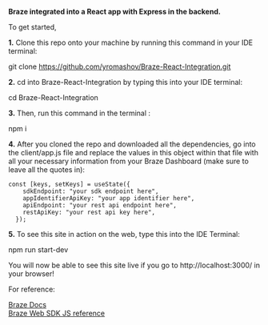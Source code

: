 **Braze integrated into a React app with Express in the backend.**

To get started,

**1.** Clone this repo onto your machine by running this command in your IDE terminal:

git clone https://github.com/yromashov/Braze-React-Integration.git

**2.** cd into Braze-React-Integration by typing this into your IDE terminal:

cd Braze-React-Integration

**3.** Then, run this command in the terminal :

npm i

**4.** After you cloned the repo and downloaded all the dependencies, go into the client/app.js file and replace the values in this object within that file with all your necessary information from your Braze Dashboard (make sure to leave all the quotes in):
```
const [keys, setKeys] = useState({
    sdkEndpoint: "your sdk endpoint here",   
    appIdentifierApiKey: "your app identifier here",    
    apiEndpoint: "your rest api endpoint here",    
    restApiKey: "your rest api key here",    
  });
```
**5.** To see this site in action on the web, type this into the IDE Terminal:

npm run start-dev

You will now be able to see this site live if you go to http://localhost:3000/ in your browser!

For reference:

[Braze Docs](https://www.braze.com/docs/developer_guide/platform_integration_guides/web/initial_sdk_setup/)</br>
[Braze Web SDK JS reference](https://js.appboycdn.com/web-sdk/5.0/doc/modules/braze.html)
